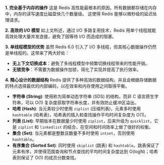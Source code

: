 
**1. 完全基于内存的操作**
这是 Redis 高性能最根本的原因。所有数据都存储在内存中，内存的读写速度比磁盘快几个数量级。 这使得 Redis 能够以微秒级的延迟处理请求。

**2. 高效的 I/O 模型**
如上文所述，通过 I/O 多路复用技术，Redis 用单个线程就能高效处理大量并发连接，避免了因等待 I/O 而造成的阻塞。

**3. 单线程模型的优势**
虽然 Redis 6.0 引入了 I/O 多线程，但其核心数据操作仍然是单线程的。这带来了两大好处：
*   **无上下文切换成本**：避免了多线程模型中频繁切换线程带来的性能开销。
*   **无锁竞争**：不需要为数据操作加锁，简化了实现并提高了执行效率。

**4. 精心设计的数据结构**
Redis 提供了多种高效的数据结构，并且会根据存储数据的特点选择最优的内部编码，以在效率和内存使用之间取得平衡。
*   **字符串 (String)**: 使用称为简单动态字符串 (SDS) 的结构，而非 C 语言原生字符串，可以 O(1) 复杂度获取字符串长度，并有效防止缓冲区溢出。
*   **哈希 (Hash)**: 当元素较少时使用 `ziplist` (压缩列表)，元素多时使用 `hashtable` (哈希表)，哈希表的插入和查找操作平均时间复杂度为 O(1)。
*   **列表 (List)**: 早期版本在数据量少时使用 `ziplist`，后来升级为 `quicklist`，它是 `ziplist` 和 `linkedlist` 的结合，在空间和时间效率上做了很好的权衡。
*   **集合 (Set)**: 当元素都是整数且数量不多时使用 `intset`，否则使用 `hashtable`。
*   **有序集合 (Sorted Set)**: 同时使用 `skiplist` (跳表) 和 `hashtable`。跳表保证了元素有序，并使得范围查询和节点查找的平均时间复杂度达到 O(logN)；哈希表则保证了 O(1) 的成员分数查找。


